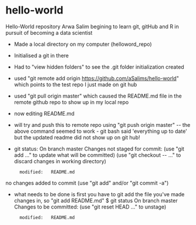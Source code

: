 # hello-world
Hello-World repository
Arwa Salim begining to learn git, gitHub and R in pursuit of becoming a data scientist
- Made a local directory on my computer (helloword_repo)
- Initialised a git in there
- Had to "view hidden folders" to see the .git folder initialization created
- used "git remote add origin https://github.com/aSalims/hello-world" which points to the test repo I just made on git hub
- used "git pull origin master" which caused the README.md file in the remote github repo to show up in my local repo
- now editing README.md
- will try and push this to remote repo using "git push origin master"
  -- the above command seemed to work - git bash said 'everything up to date' but the updated readme did not show up on git hub!
- git status:
On branch master
Changes not staged for commit:
  (use "git add <file>..." to update what will be committed)
  (use "git checkout -- <file>..." to discard changes in working directory)

        modified:   README.md

no changes added to commit (use "git add" and/or "git commit -a")

- what needs to be done is first you have to git add the file you've made changes in, so "git add README.md"
$ git status
On branch master
Changes to be committed:
  (use "git reset HEAD <file>..." to unstage)

        modified:   README.md
